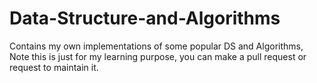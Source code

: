 # Data-Structure-and-Algorithms
Contains my own implementations of some popular DS and Algorithms, Note this is just for my learning purpose, you can make a pull request or request to maintain it.
